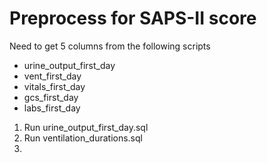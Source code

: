 # Preprocess for SAPS-II score

Need to get 5 columns from the following scripts
- urine_output_first_day
- vent_first_day
- vitals_first_day
- gcs_first_day
- labs_first_day

1. Run urine_output_first_day.sql
2. Run ventilation_durations.sql
3. 